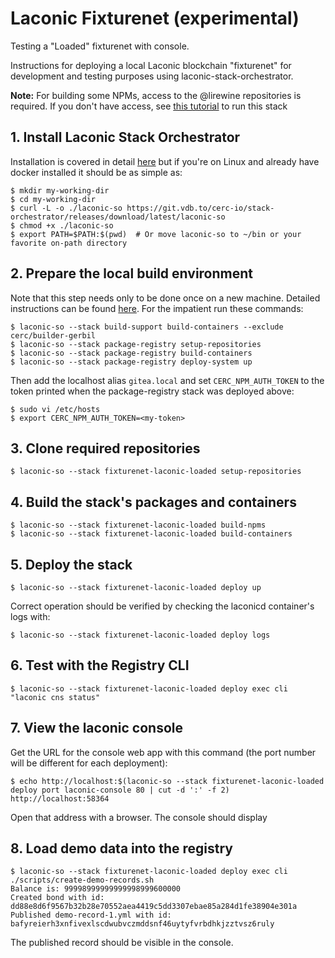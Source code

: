 # Laconic Fixturenet (experimental)

Testing a "Loaded" fixturenet with console.

Instructions for deploying a local Laconic blockchain "fixturenet" for development and testing purposes using laconic-stack-orchestrator.

**Note:** For building some NPMs, access to the @lirewine repositories is required. If you don't have access, see [this tutorial](/docs/laconicd-fixturenet.md) to run this stack

## 1. Install Laconic Stack Orchestrator
Installation is covered in detail [here](https://git.vdb.to/cerc-io/stack-orchestrator#user-mode) but if you're on Linux and already have docker installed it should be as simple as:
```
$ mkdir my-working-dir
$ cd my-working-dir
$ curl -L -o ./laconic-so https://git.vdb.to/cerc-io/stack-orchestrator/releases/download/latest/laconic-so
$ chmod +x ./laconic-so
$ export PATH=$PATH:$(pwd)  # Or move laconic-so to ~/bin or your favorite on-path directory
```
## 2. Prepare the local build environment
Note that this step needs only to be done once on a new machine.
Detailed instructions can be found [here](../build-support/README.md). For the impatient run these commands:
```
$ laconic-so --stack build-support build-containers --exclude cerc/builder-gerbil
$ laconic-so --stack package-registry setup-repositories
$ laconic-so --stack package-registry build-containers
$ laconic-so --stack package-registry deploy-system up
```
Then add the localhost alias `gitea.local` and set `CERC_NPM_AUTH_TOKEN` to the token printed when the package-registry stack was deployed above:
```
$ sudo vi /etc/hosts
$ export CERC_NPM_AUTH_TOKEN=<my-token>
```

## 3. Clone required repositories
```
$ laconic-so --stack fixturenet-laconic-loaded setup-repositories
```
## 4. Build the stack's packages and containers
```
$ laconic-so --stack fixturenet-laconic-loaded build-npms
$ laconic-so --stack fixturenet-laconic-loaded build-containers
```
## 5. Deploy the stack
```
$ laconic-so --stack fixturenet-laconic-loaded deploy up
```
Correct operation should be verified by checking the laconicd container's logs with:
```
$ laconic-so --stack fixturenet-laconic-loaded deploy logs
```
## 6. Test with the Registry CLI
```
$ laconic-so --stack fixturenet-laconic-loaded deploy exec cli "laconic cns status"
```
## 7. View the laconic console
Get the URL for the console web app with this command (the port number will be different for each deployment):
```
$ echo http://localhost:$(laconic-so --stack fixturenet-laconic-loaded deploy port laconic-console 80 | cut -d ':' -f 2)
http://localhost:58364
```
Open that address with a browser. The console should display
## 8. Load demo data into the registry
```
$ laconic-so --stack fixturenet-laconic-loaded deploy exec cli ./scripts/create-demo-records.sh
Balance is: 99998999999999998999600000
Created bond with id: dd88e8d6f9567b32b28e70552aea4419c5dd3307ebae85a284d1fe38904e301a
Published demo-record-1.yml with id: bafyreierh3xnfivexlscdwubvczmddsnf46uytyfvrbdhkjzztvsz6ruly
```
The published record should be visible in the console.

